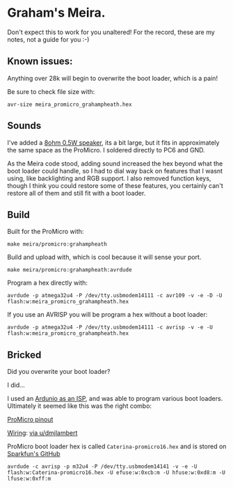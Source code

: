 # Graham's Meira.

Don't expect this to work for you unaltered! For the record, these are my notes, not a guide for you :-)

## Known issues:
Anything over 28k will begin to overwrite the boot loader, which is a pain!

Be sure to check file size with:
```
avr-size meira_promicro_grahampheath.hex
```

## Sounds
I've added a [8ohm 0.5W speaker](http://a.co/6MIKZSy), its a bit large, but it fits in approximately the same space as the ProMicro. I soldered directly to  PC6 and GND.

As the Meira code stood, adding sound increased the hex beyond what the boot loader could handle, so I had to dial way back on features that I wasnt using, like backlighting and RGB support. I also removed function keys, though I think you could restore some of these features, you certainly can't restore all of them and still fit with a boot loader.

## Build

Built for the ProMicro with:
```
make meira/promicro:grahampheath
```

Build and upload with, which is cool because it will sense your port.
```
make meira/promicro:grahampheath:avrdude
```

Program a hex directly with:
```
avrdude -p atmega32u4 -P /dev/tty.usbmodem14111 -c avr109 -v -e -D -U flash:w:meira_promicro_grahampheath.hex
```

If you use an AVRISP you will be program a hex without a boot loader:
```
avrdude -p atmega32u4 -P /dev/tty.usbmodem14111 -c avrisp -v -e -U flash:w:meira_promicro_grahampheath.hex
```

## Bricked
Did you overwrite your boot loader?

I did...

I used an [Ardunio as an ISP](https://learn.sparkfun.com/tutorials/installing-an-arduino-bootloader), and was able to program various boot loaders. Ultimately it seemed like this was the right combo:

[ProMicro pinout](https://cdn.sparkfun.com/assets/9/c/3/c/4/523a1765757b7f5c6e8b4567.png)

[Wiring](https://forum.arduino.cc/index.php?PHPSESSID=467mm69btif69hdj5e3gil5465&action=dlattach;topic=363341.0;attach=145820): [via u/dmjlambert](https://forum.arduino.cc/index.php?topic=363341.0)

ProMicro boot loader hex is called `Caterina-promicro16.hex` and is stored on [Sparkfun's GitHub](https://github.com/sparkfun/Arduino_Boards)

```
avrdude -c avrisp -p m32u4 -P /dev/tty.usbmodem14141 -v -e -U flash:w:Caterina-promicro16.hex -U efuse:w:0xcb:m -U hfuse:w:0xd8:m -U lfuse:w:0xff:m
```
